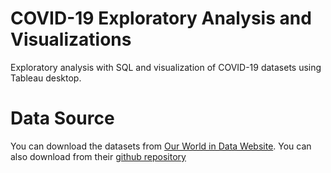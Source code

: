 # **COVID-19 Exploratory Analysis and Visualizations**
Exploratory analysis with SQL and visualization of COVID-19 datasets using Tableau desktop.

# **Data Source**
You can download the datasets from [Our World in Data Website](https://ourworldindata.org/covid-deaths). 
You can also download from their [github repository](https://github.com/owid/covid-19-data)
